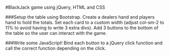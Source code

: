 #BlackJack game using jQuery, HTML and CSS

###Setup the table using Bootstrap. 
Create a dealers hand and players hand to hold the totals.
Set each card to a custom width (adjust col-sm-2 to 11% to avoid having to write 3 extra divs).
Add 3 buttons to the bottom of the table so the user can interact with the game.

###Write some JavaScript!
Bind each button to a jQuery click function and call the correct function depending on the click.


